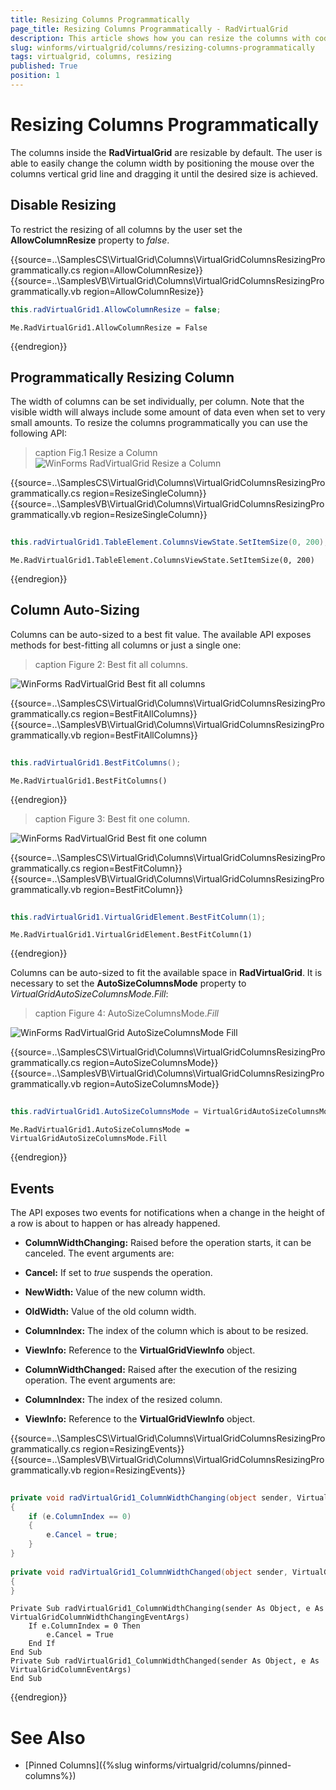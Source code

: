 ```yaml
---
title: Resizing Columns Programmatically
page_title: Resizing Columns Programmatically - RadVirtualGrid
description: This article shows how you can resize the columns with code and prevent columns resizing at run time.
slug: winforms/virtualgrid/columns/resizing-columns-programmatically
tags: virtualgrid, columns, resizing
published: True
position: 1
---
```



# Resizing Columns Programmatically


The columns inside the __RadVirtualGrid__ are resizable by default. The user is able to easily change the column width by positioning the mouse over the columns vertical grid line and dragging it until the desired size is achieved.

## Disable Resizing

To restrict the resizing of all columns by the user set the __AllowColumnResize__ property to *false*.

{{source=..\SamplesCS\VirtualGrid\Columns\VirtualGridColumnsResizingProgrammatically.cs region=AllowColumnResize}} 
{{source=..\SamplesVB\VirtualGrid\Columns\VirtualGridColumnsResizingProgrammatically.vb region=AllowColumnResize}}
````C#
this.radVirtualGrid1.AllowColumnResize = false;

````
````VB.NET
Me.RadVirtualGrid1.AllowColumnResize = False

```` 



{{endregion}}

## Programmatically Resizing Column

The width of columns can be set individually, per column. Note that the visible width will always include some amount of data even when set to very small amounts. To resize the columns programmatically you can use the following API:

>caption Fig.1 Resize a Column 
![WinForms RadVirtualGrid Resize a Column](images/virtualgrid-columns-resizing-columns001.png)

{{source=..\SamplesCS\VirtualGrid\Columns\VirtualGridColumnsResizingProgrammatically.cs region=ResizeSingleColumn}} 
{{source=..\SamplesVB\VirtualGrid\Columns\VirtualGridColumnsResizingProgrammatically.vb region=ResizeSingleColumn}}
````C#
            
this.radVirtualGrid1.TableElement.ColumnsViewState.SetItemSize(0, 200);

````
````VB.NET
Me.RadVirtualGrid1.TableElement.ColumnsViewState.SetItemSize(0, 200)

```` 



{{endregion}}

## Column Auto-Sizing

Columns can be auto-sized to a best fit value. The available API exposes methods for best-fitting all columns or just a single one:

>caption Figure 2: Best fit all columns.

![WinForms RadVirtualGrid Best fit all columns](images/virtualgrid-columns-resizing-columns002.png)

{{source=..\SamplesCS\VirtualGrid\Columns\VirtualGridColumnsResizingProgrammatically.cs region=BestFitAllColumns}} 
{{source=..\SamplesVB\VirtualGrid\Columns\VirtualGridColumnsResizingProgrammatically.vb region=BestFitAllColumns}}
````C#
            
this.radVirtualGrid1.BestFitColumns();

````
````VB.NET
Me.RadVirtualGrid1.BestFitColumns()

````  

{{endregion}}

>caption Figure 3: Best fit one column.

![WinForms RadVirtualGrid Best fit one column](images/virtualgrid-columns-resizing-columns003.png)

{{source=..\SamplesCS\VirtualGrid\Columns\VirtualGridColumnsResizingProgrammatically.cs region=BestFitColumn}} 
{{source=..\SamplesVB\VirtualGrid\Columns\VirtualGridColumnsResizingProgrammatically.vb region=BestFitColumn}}
````C#
            
this.radVirtualGrid1.VirtualGridElement.BestFitColumn(1);

````
````VB.NET
Me.RadVirtualGrid1.VirtualGridElement.BestFitColumn(1)

````  
{{endregion}}

Columns can be auto-sized to fit the available space in __RadVirtualGrid__. It is necessary to set the __AutoSizeColumnsMode__ property to *VirtualGridAutoSizeColumnsMode.Fill*:

>caption Figure 4: AutoSizeColumnsMode.*Fill*

![WinForms RadVirtualGrid AutoSizeColumnsMode Fill](images/virtualgrid-columns-resizing-columns004.gif)

{{source=..\SamplesCS\VirtualGrid\Columns\VirtualGridColumnsResizingProgrammatically.cs region=AutoSizeColumnsMode}} 
{{source=..\SamplesVB\VirtualGrid\Columns\VirtualGridColumnsResizingProgrammatically.vb region=AutoSizeColumnsMode}}
````C#
            
this.radVirtualGrid1.AutoSizeColumnsMode = VirtualGridAutoSizeColumnsMode.Fill;

````
````VB.NET
Me.RadVirtualGrid1.AutoSizeColumnsMode = VirtualGridAutoSizeColumnsMode.Fill

````  
{{endregion}}

## Events

The API exposes two events for notifications when a change in the height of a row is about to happen or has already happened.

* __ColumnWidthChanging:__ Raised before the operation starts, it can be canceled. The event arguments are:

 * __Cancel:__ If set to *true* suspends the operation.

 * __NewWidth:__ Value of the new column width.

 * __OldWidth:__ Value of the old column width.

 * __ColumnIndex:__ The index of the column which is about to be resized.
  
 * __ViewInfo:__ Reference to the __VirtualGridViewInfo__ object.

* __ColumnWidthChanged:__ Raised after the execution of the resizing operation. The event arguments are:

 * __ColumnIndex:__ The index of the resized column.
  
 * __ViewInfo:__ Reference to the __VirtualGridViewInfo__ object.

{{source=..\SamplesCS\VirtualGrid\Columns\VirtualGridColumnsResizingProgrammatically.cs region=ResizingEvents}} 
{{source=..\SamplesVB\VirtualGrid\Columns\VirtualGridColumnsResizingProgrammatically.vb region=ResizingEvents}}
````C#
        
private void radVirtualGrid1_ColumnWidthChanging(object sender, VirtualGridColumnWidthChangingEventArgs e)
{
    if (e.ColumnIndex == 0)
    {
        e.Cancel = true;
    }
}
        
private void radVirtualGrid1_ColumnWidthChanged(object sender, VirtualGridColumnEventArgs e)
{
}

````
````VB.NET
Private Sub radVirtualGrid1_ColumnWidthChanging(sender As Object, e As VirtualGridColumnWidthChangingEventArgs)
    If e.ColumnIndex = 0 Then
        e.Cancel = True
    End If
End Sub
Private Sub radVirtualGrid1_ColumnWidthChanged(sender As Object, e As VirtualGridColumnEventArgs)
End Sub

```` 



{{endregion}}

# See Also
* [Pinned Columns]({%slug winforms/virtualgrid/columns/pinned-columns%})

